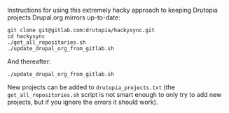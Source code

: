 Instructions for using this extremely hacky approach to keeping Drutopia
projects Drupal.org mirrors up-to-date:

```
git clone git@gitlab.com:drutopia/hackysync.git
cd hackysync
./get_all_repositories.sh
./update_drupal_org_from_gitlab.sh
```

And thereafter:

```
./update_drupal_org_from_gitlab.sh
```

New projects can be added to `drutopia_projects.txt` (the
`get_all_repositories.sh` script is not
smart enough to only try to add new projects, but if you ignore the
errors it should work).
